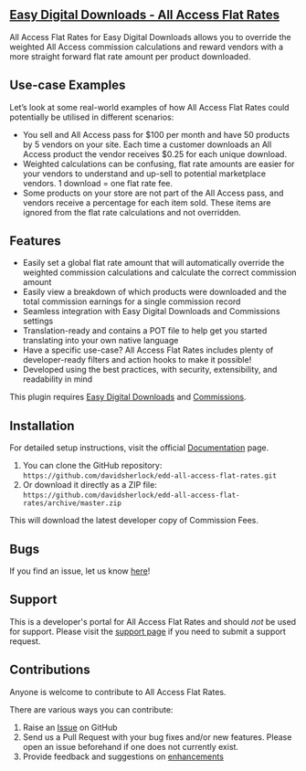 ## [Easy Digital Downloads - All Access Flat Rates](https://wordpress.org/plugins/edd-all-access-flat-rates/)

All Access Flat Rates for Easy Digital Downloads allows you to override the weighted All Access commission calculations and reward vendors with a more straight forward flat rate amount per product downloaded.

## Use-case Examples

Let’s look at some real-world examples of how All Access Flat Rates could potentially be utilised in different scenarios:

* You sell and All Access pass for $100 per month and have 50 products by 5 vendors on your site. Each time a customer downloads an All Access product the vendor receives $0.25 for each unique download.
* Weighted calculations can be confusing, flat rate amounts are easier for your vendors to understand and up-sell to potential marketplace vendors. 1 download = one flat rate fee.
* Some products on your store are not part of the All Access pass, and vendors receive a percentage for each item sold. These items are ignored from the flat rate calculations and not overridden.

## Features

* Easily set a global flat rate amount that will automatically override the weighted commission calculations and calculate the correct commission amount
* Easily view a breakdown of which products were downloaded and the total commission earnings for a single commission record
* Seamless integration with Easy Digital Downloads and Commissions settings
* Translation-ready and contains a POT file to help get you started translating into your own native language
* Have a specific use-case? All Access Flat Rates includes plenty of developer-ready filters and action hooks to make it possible!
* Developed using the best practices, with security, extensibility, and readability in mind

This plugin requires [Easy Digital Downloads](http://wordpress.org/extend/plugins/easy-digital-downloads/) and [Commissions](https://easydigitaldownloads.com/downloads/commissions/).

## Installation

For detailed setup instructions, visit the official [Documentation](https://sellcomet.com) page.

1. You can clone the GitHub repository: `https://github.com/davidsherlock/edd-all-access-flat-rates.git`
2. Or download it directly as a ZIP file: `https://github.com/davidsherlock/edd-all-access-flat-rates/archive/master.zip`

This will download the latest developer copy of Commission Fees.

## Bugs

If you find an issue, let us know [here](https://github.com/davidsherlock/edd-all-access-flat-rates/issues?state=open)!

## Support

This is a developer's portal for All Access Flat Rates and should _not_ be used for support. Please visit the [support page](https://wordpress.org/support/plugin/edd-all-access-flat-rates) if you need to submit a support request.

## Contributions

Anyone is welcome to contribute to All Access Flat Rates.

There are various ways you can contribute:

1. Raise an [Issue](https://github.com/davidsherlock/edd-all-access-flat-rates/issues) on GitHub
2. Send us a Pull Request with your bug fixes and/or new features. Please open an issue beforehand if one does not currently exist.
3. Provide feedback and suggestions on [enhancements](https://github.com/davidsherlock/edd-all-access-flat-rates/issues?direction=desc&labels=Enhancement&page=1&sort=created&state=open)
